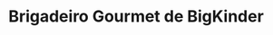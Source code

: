 ---
title: Brigadeiro Gourmet de BigKinder
description: 
category: Brigadeiros
subcategory: Gourmet
flavor: Kinder Bueno
price: 9.99
---